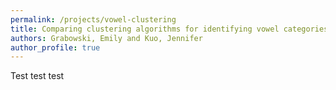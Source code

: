 ```yaml
---
permalink: /projects/vowel-clustering
title: Comparing clustering algorithms for identifying vowel categories
authors: Grabowski, Emily and Kuo, Jennifer
author_profile: true
---
```


Test test test
